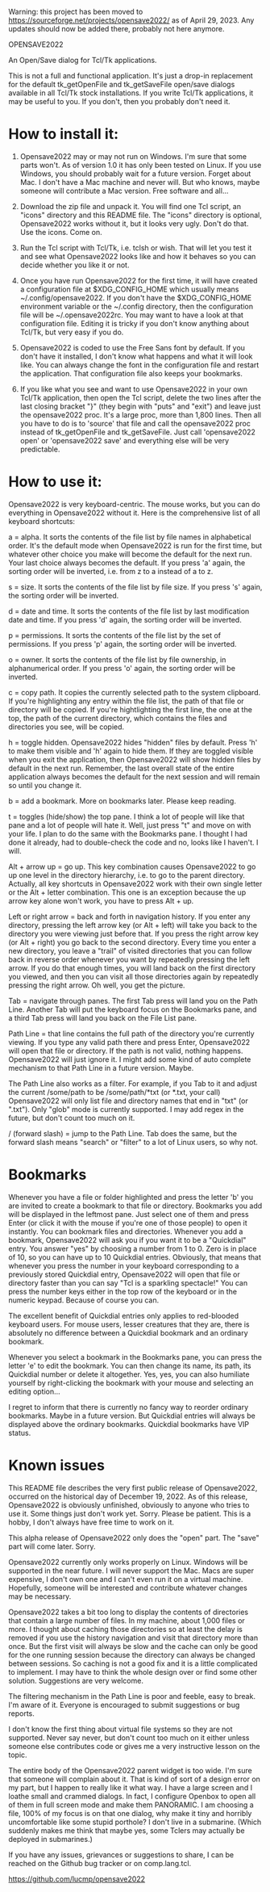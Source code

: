 Warning: this project has been moved to https://sourceforge.net/projects/opensave2022/ as of April 29, 2023. Any updates should now be added there, probably not here anymore.

OPENSAVE2022

An Open/Save dialog for Tcl/Tk applications.

This is not a full and functional application. It's just a drop-in replacement for the default tk_getOpenFile and tk_getSaveFile open/save dialogs available in all Tcl/Tk stock installations. If you write Tcl/Tk applications, it may be useful to you. If you don't, then you probably don't need it.

How to install it:
================

1) Opensave2022 may or may not run on Windows. I'm sure that some parts won't. As of version 1.0 it has only been tested on Linux. If you use Windows, you should probably wait for a future version. Forget about Mac. I don't have a Mac machine and never will. But who knows, maybe someone will contribute a Mac version. Free software and all...

2) Download the zip file and unpack it. You will find one Tcl script, an "icons" directory and this README file. The "icons" directory is optional, Opensave2022 works without it, but it looks very ugly. Don't do that. Use the icons. Come on.

3) Run the Tcl script with Tcl/Tk, i.e. tclsh or wish. That will let you test it and see what Opensave2022 looks like and how it behaves so you can decide whether you like it or not.

4) Once you have run Opensave2022 for the first time, it will have created a configuration file at $XDG_CONFIG_HOME which usually means ~/.config/opensave2022. If you don't have the $XDG_CONFIG_HOME environment variable or the ~/.config directory, then the configuration file will be ~/.opensave2022rc. You may want to have a look at that configuration file. Editing it is tricky if you don't know anything about Tcl/Tk, but very easy if you do.

5) Opensave2022 is coded to use the Free Sans font by default. If you don't have it installed, I don't know what happens and what it will look like. You can always change the font in the configuration file and restart the application. That configuration file also keeps your bookmarks.

6) If you like what you see and want to use Opensave2022 in your own Tcl/Tk application, then open the Tcl script, delete the two lines after the last closing bracket "}" (they begin with "puts" and "exit") and leave just the opensave2022 proc. It's a large proc, more than 1,800 lines. Then all you have to do is to 'source' that file and call the opensave2022 proc instead of tk_getOpenFile and tk_getSaveFile. Just call 'opensave2022 open' or 'opensave2022 save' and everything else will be very predictable.


How to use it:
================

Opensave2022 is very keyboard-centric. The mouse works, but you can do everything in Opensave2022 without it. Here is the comprehensive list of all keyboard shortcuts:

a = alpha. It sorts the contents of the file list by file names in alphabetical order. It's the default mode when Opensave2022 is run for the first time, but whatever other choice you make will become the default for the next run. Your last choice always becomes the default. If you press 'a' again, the sorting order will be inverted, i.e. from z to a instead of a to z.

s = size. It sorts the contents of the file list by file size. If you press 's' again, the sorting order will be inverted.

d = date and time. It sorts the contents of the file list by last modification date and time. If you press 'd' again, the sorting order will be inverted.

p = permissions. It sorts the contents of the file list by the set of permissions. If you press 'p' again, the sorting order will be inverted.

o = owner. It sorts the contents of the file list by file ownership, in alphanumerical order. If you press 'o' again, the sorting order will be inverted.

c = copy path. It copies the currently selected path to the system clipboard. If you're highlighting any entry within the file list, the path of that file or directory will be copied. If you're hightlighting the first line, the one at the top, the path of the current directory, which contains the files and directories you see, will be copied.

h = toggle hidden. Opensave2022 hides "hidden" files by default. Press 'h' to make them visible and 'h' again to hide them. If they are toggled visible when you exit the application, then Opensave2022 will show hidden files by default in the next run. Remember, the last overall state of the entire application always becomes the default for the next session and will remain so until you change it.

b = add a bookmark. More on bookmarks later. Please keep reading.

t = toggles (hide/show) the top pane. I think a lot of people will like that pane and a lot of people will hate it. Well, just press "t" and move on with your life. I plan to do the same with the Bookmarks pane. I thought I had done it already, had to double-check the code and no, looks like I haven't. I will.

Alt + arrow up = go up. This key combination causes Opensave2022 to go up one level in the directory hierarchy, i.e. to go to the parent directory. Actually, all key shortcuts in Opensave2022 work with their own single letter or the Alt + letter combination. This one is an exception because the up arrow key alone won't work, you have to press Alt + up.

Left or right arrow = back and forth in navigation history. If you enter any directory, pressing the left arrow key (or Alt + left) will take you back to the directory you were viewing just before that. If you press the right arrow key (or Alt + right) you go back to the second directory. Every time you enter a new directory, you leave a "trail" of visited directories that you can follow back in reverse order whenever you want by repeatedly pressing the left arrow. If you do that enough times, you will land back on the first directory you viewed, and then you can visit all those directories again by repeatedly pressing the right arrow. Oh well, you get the picture.

Tab = navigate through panes. The first Tab press will land you on the Path Line. Another Tab will put the keyboard focus on the Bookmarks pane, and a third Tab press will land you back on the File List pane.

Path Line = that line contains the full path of the directory you're currently viewing. If you type any valid path there and press Enter, Opensave2022 will open that file or directory. If the path is not valid, nothing happens. Opensave2022 will just ignore it. I might add some kind of auto complete mechanism to that Path Line in a future version. Maybe.

The Path Line also works as a filter. For example, if you Tab to it and adjust the current /some/path to be /some/path/*txt (or *.txt, your call) Opensave2022 will only list file and directory names that end in "txt" (or ".txt"). Only "glob" mode is currently supported. I may add regex in the future, but don't count too much on it.

/ (forward slash) = jump to the Path Line. Tab does the same, but the forward slash means "search" or "filter" to a lot of Linux users, so why not.

Bookmarks
============

Whenever you have a file or folder highlighted and press the letter 'b' you are invited to create a bookmark to that file or directory. Bookmarks you add will be displayed in the leftmost pane. Just select one of them and press Enter (or click it with the mouse if you're one of those people) to open it instantly. You can bookmark files and directories. Whenever you add a bookmark, Opensave2022 will ask you if you want it to be a "Quickdial" entry. You answer "yes" by choosing a number from 1 to 0. Zero is in place of 10, so you can have up to 10 Quickdial entries. Obviously, that means that whenever you press the number in your keyboard corresponding to a previously stored Quickdial entry, Opensave2022 will open that file or directory faster than you can say "Tcl is a sparkling spectacle!" You can press the number keys either in the top row of the keyboard or in the numeric keypad. Because of course you can.

The excellent benefit of Quickdial entries only applies to red-blooded keyboard users. For mouse users, lesser creatures that they are, there is absolutely no difference between a Quickdial bookmark and an ordinary bookmark.

Whenever you select a bookmark in the Bookmarks pane, you can press the letter 'e' to edit the bookmark. You can then change its name, its path, its Quickdial number or delete it altogether. Yes, yes, you can also humiliate yourself by right-clicking the bookmark with your mouse and selecting an editing option...

I regret to inform that there is currently no fancy way to reorder ordinary bookmarks. Maybe in a future version. But Quickdial entries will always be displayed above the ordinary bookmarks. Quickdial bookmarks have VIP status. 


Known issues
============

This README file describes the very first public release of Opensave2022, occurred on the historical day of December 19, 2022. As of this release, Opensave2022 is obviously unfinished, obviously to anyone who tries to use it. Some things just don't work yet. Sorry. Please be patient. This is a hobby, I don't always have free time to work on it.

This alpha release of Opensave2022 only does the "open" part. The "save" part will come later. Sorry.

Opensave2022 currently only works properly on Linux. Windows will be supported in the near future. I will never support the Mac. Macs are super expensive, I don't own one and I can't even run it on a virtual machine. Hopefully, someone will be interested and contribute whatever changes may be necessary.

Opensave2022 takes a bit too long to display the contents of directories that contain a large number of files. In my machine, about 1,000 files or more. I thought about caching those directories so at least the delay is removed if you use the history navigation and visit that directory more than once. But the first visit will always be slow and the cache can only be good for the one running session because the directory can always be changed between sessions. So caching is not a good fix and it is a little complicated to implement. I may have to think the whole design over or find some other solution. Suggestions are very welcome.

The filtering mechanism in the Path Line is poor and feeble, easy to break. I'm aware of it. Everyone is encouraged to submit suggestions or bug reports.

I don't know the first thing about virtual file systems so they are not supported. Never say never, but don't count too much on it either unless someone else contributes code or gives me a very instructive lesson on the topic.

The entire body of the Opensave2022 parent widget is too wide. I'm sure that someone will complain about it. That is kind of sort of a design error on my part, but I happen to really like it what way. I have a large screen and I loathe small and crammed dialogs. In fact, I configure Openbox to open all of them in full screen mode and make them PANORAMIC. I am choosing a file, 100% of my focus is on that one dialog, why make it tiny and horribly uncomfortable like some stupid porthole? I don't live in a submarine. (Which suddenly makes me think that maybe yes, some Tclers may actually be deployed in submarines.)

If you have any issues, grievances or suggestions to share, I can be reached on the Github bug tracker or on comp.lang.tcl.

https://github.com/lucmp/opensave2022



